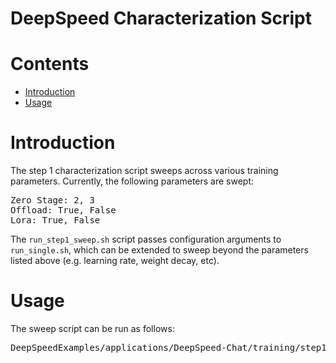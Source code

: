 # DeepSpeed Characterization Script

# Contents
   * [Introduction](#introduction)
   * [Usage](#usage)

# Introduction
The step 1 characterization script sweeps across various training parameters. Currently, the following parameters are swept:
<pre>
Zero Stage: 2, 3
Offload: True, False
Lora: True, False
</pre>

The `run_step1_sweep.sh` script passes configuration arguments to `run_single.sh`, which can be extended to sweep beyond the parameters listed above (e.g. learning rate, weight decay, etc).

# Usage
The sweep script can be run as follows:
<pre>
DeepSpeedExamples/applications/DeepSpeed-Chat/training/step1_supervised_finetuning$ bash training_scripts/single_node/sweep/run_step1_sweep.sh
</pre>
